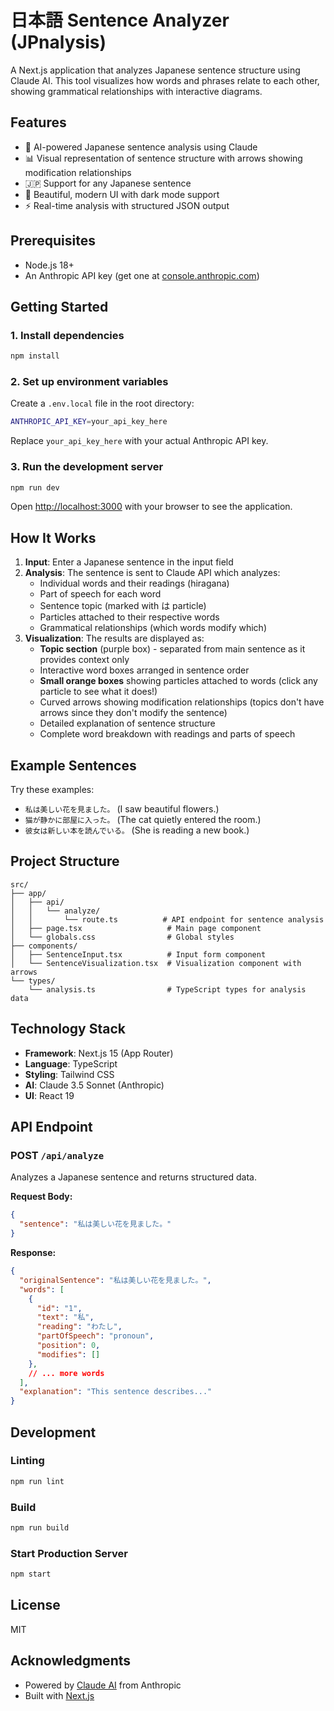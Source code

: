 # 日本語 Sentence Analyzer (JPnalysis)

A Next.js application that analyzes Japanese sentence structure using Claude AI. This tool visualizes how words and phrases relate to each other, showing grammatical relationships with interactive diagrams.

## Features

- 🎯 AI-powered Japanese sentence analysis using Claude
- 📊 Visual representation of sentence structure with arrows showing modification relationships
- 🇯🇵 Support for any Japanese sentence
- 🎨 Beautiful, modern UI with dark mode support
- ⚡ Real-time analysis with structured JSON output

## Prerequisites

- Node.js 18+ 
- An Anthropic API key (get one at [console.anthropic.com](https://console.anthropic.com/))

## Getting Started

### 1. Install dependencies

```bash
npm install
```

### 2. Set up environment variables

Create a `.env.local` file in the root directory:

```bash
ANTHROPIC_API_KEY=your_api_key_here
```

Replace `your_api_key_here` with your actual Anthropic API key.

### 3. Run the development server

```bash
npm run dev
```

Open [http://localhost:3000](http://localhost:3000) with your browser to see the application.

## How It Works

1. **Input**: Enter a Japanese sentence in the input field
2. **Analysis**: The sentence is sent to Claude API which analyzes:
   - Individual words and their readings (hiragana)
   - Part of speech for each word
   - Sentence topic (marked with は particle)
   - Particles attached to their respective words
   - Grammatical relationships (which words modify which)
3. **Visualization**: The results are displayed as:
   - **Topic section** (purple box) - separated from main sentence as it provides context only
   - Interactive word boxes arranged in sentence order
   - **Small orange boxes** showing particles attached to words (click any particle to see what it does!)
   - Curved arrows showing modification relationships (topics don't have arrows since they don't modify the sentence)
   - Detailed explanation of sentence structure
   - Complete word breakdown with readings and parts of speech

## Example Sentences

Try these examples:

- `私は美しい花を見ました。` (I saw beautiful flowers.)
- `猫が静かに部屋に入った。` (The cat quietly entered the room.)
- `彼女は新しい本を読んでいる。` (She is reading a new book.)

## Project Structure

```
src/
├── app/
│   ├── api/
│   │   └── analyze/
│   │       └── route.ts          # API endpoint for sentence analysis
│   ├── page.tsx                   # Main page component
│   └── globals.css                # Global styles
├── components/
│   ├── SentenceInput.tsx          # Input form component
│   └── SentenceVisualization.tsx  # Visualization component with arrows
└── types/
    └── analysis.ts                # TypeScript types for analysis data
```

## Technology Stack

- **Framework**: Next.js 15 (App Router)
- **Language**: TypeScript
- **Styling**: Tailwind CSS
- **AI**: Claude 3.5 Sonnet (Anthropic)
- **UI**: React 19

## API Endpoint

### POST `/api/analyze`

Analyzes a Japanese sentence and returns structured data.

**Request Body:**
```json
{
  "sentence": "私は美しい花を見ました。"
}
```

**Response:**
```json
{
  "originalSentence": "私は美しい花を見ました。",
  "words": [
    {
      "id": "1",
      "text": "私",
      "reading": "わたし",
      "partOfSpeech": "pronoun",
      "position": 0,
      "modifies": []
    },
    // ... more words
  ],
  "explanation": "This sentence describes..."
}
```

## Development

### Linting

```bash
npm run lint
```

### Build

```bash
npm run build
```

### Start Production Server

```bash
npm start
```

## License

MIT

## Acknowledgments

- Powered by [Claude AI](https://www.anthropic.com/) from Anthropic
- Built with [Next.js](https://nextjs.org/)
